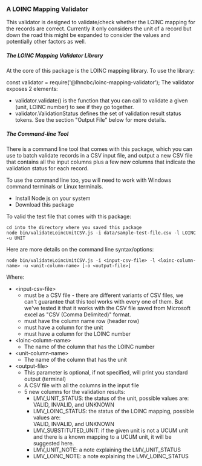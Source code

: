 ### A LOINC Mapping Validator

This validator is designed to validate/check whether the LOINC mapping for the records
are correct. Currently it only considers the unit of a record but down the road this
might be expanded to consider the values and potentially other factors as well.

##### The LOINC Mapping Validator Library
At the core of this package is the LOINC mapping library. To use the library:

const validator = require('@lhncbc/loinc-mapping-validator');
The validator exposes 2 elements:
- validator.validate() is the function that you can call to validate a given 
  (unit, LOINC number) to see if they go together.
- validator.ValidationStatus defines the set of validation result status tokens. See
  the section "Output File" below for more details.

##### The Command-line Tool
There is a command line tool that comes with this package, which you can use to
batch validate records in a CSV input file, and output a new CSV file that contains
all the input columns plus a few new columns that indicate the validation status
for each record.

To use the command line too, you will need to work with Windows command terminals or
Linux terminals.
- Install Node js on your system
- Download this package

To valid the test file that comes with this package:

    cd into the directory where you saved this package
    node bin/validateLoincUnitCSV.js -i data/sample-test-file.csv -l LOINC -u UNIT

Here are more details on the command line syntax/options:

    node bin/validateLoincUnitCSV.js -i <input-csv-file> -l <loinc-column-name> -u <unit-column-name> [-o <output-file>]
Where:
- \<input-csv-file\>
    - must be a CSV file - there are different variants of CSV files, we can't guarantee that
      this tool works with every one of them. But we've tested it that it works with the CSV 
      file saved from Microsoft excel as "CSV (Comma Delimited)" format.
    - must have the column name row (header row)
    - must have a column for the unit
    - must have a column for the LOINC number
- \<loinc-column-name\>
    - The name of the column that has the LOINC number
- \<unit-column-name\>
    - The name of the column that has the unit
- \<output-file\>
   - This parameter is optional, if not specified, will print you standard output (terminal)
   - A CSV file with all the columns in the input file
   - 5 new columns for the validation results:
      - LMV_UNIT_STATUS: the status of the unit, possible values are:  
        VALID, INVALID, and UNKNOWN
      - LMV_LOINC_STATUS: the status of the LOINC mapping, possible values are:  
        VALID, INVALID, and UNKNOWN
      - LMV_SUBSTITUTED_UNIT: if the given unit is not a UCUM unit and there is a known mapping 
        to a UCUM unit, it will be suggested here.
      - LMV_UNIT_NOTE: a note explaining the LMV_UNIT_STATUS
      - LMV_LOINC_NOTE: a note explaining the LMV_LOINC_STATUS 
    
